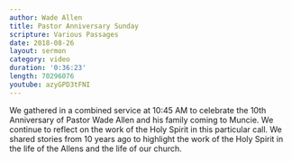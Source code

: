 ```yaml
---
author: Wade Allen
title: Pastor Anniversary Sunday
scripture: Various Passages
date: 2018-08-26
layout: sermon
category: video
duration: '0:36:23' 
length: 70296076
youtube: azyGPD3tFNI
---
```


We gathered in a combined service at 10:45 AM to celebrate the 10th Anniversary of Pastor Wade Allen and his family coming to Muncie. We continue to reflect on the work of the Holy Spirit in this particular call. We shared stories from 10 years ago to highlight the work of the Holy Spirit in the life of the Allens and the life of our church.
